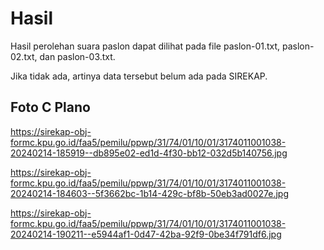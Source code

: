 # Hasil

Hasil perolehan suara paslon dapat dilihat pada file paslon-01.txt, paslon-02.txt, dan paslon-03.txt.

Jika tidak ada, artinya data tersebut belum ada pada SIREKAP.

## Foto C Plano

https://sirekap-obj-formc.kpu.go.id/faa5/pemilu/ppwp/31/74/01/10/01/3174011001038-20240214-185919--db895e02-ed1d-4f30-bb12-032d5b140756.jpg

https://sirekap-obj-formc.kpu.go.id/faa5/pemilu/ppwp/31/74/01/10/01/3174011001038-20240214-184603--5f3662bc-1b14-429c-bf8b-50eb3ad0027e.jpg

https://sirekap-obj-formc.kpu.go.id/faa5/pemilu/ppwp/31/74/01/10/01/3174011001038-20240214-190211--e5944af1-0d47-42ba-92f9-0be34f791df6.jpg
